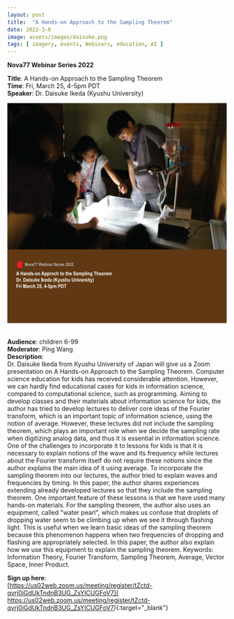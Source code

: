 ```yaml
---
layout: post
title:  "A Hands-on Approach to the Sampling Theorem"  
date: 2022-3-8  
image: assets/images/daisuke.png  
tags: [ imagery, events, Webinars, education, AI ]
---
```


**Nova77 Webinar Series 2022**

**Title**: A Hands-on Approach to the Sampling Theorem  
**Time**: Fri, March 25, 4-5pm PDT  
**Speaker**: Dr. Daisuke Ikeda (Kyushu University)


<div><img src="/assets/images/daisuke.png" class="img-fluid" alt="Daisuke" /></div><br>

**Audience**: children 6-99  
**Moderator**: Ping Wang  
**Description**:  
Dr. Daisuke Ikeda from Kyushu University of Japan will give us a Zoom presentation on A Hands-on Approach to the Sampling Theorem. Computer science education for kids has received considerable attention. However, we can hardly find educational cases for kids in information science, compared to computational science, such as programming. Aiming to develop classes and their materials about information science for kids, the author has tried to develop lectures to deliver core ideas of the Fourier transform, which is an important topic of information science, using the notion of average. However, these lectures did not include the sampling theorem, which plays an important role when we decide the sampling rate when digitizing analog data, and thus it is essential in information science. One of the challenges to incorporate it to lessons for kids is that it is necessary to explain notions of the wave and its frequency while lectures about the Fourier transform itself do not require these notions since the author explains the main idea of it using average. To incorporate the sampling theorem into our lectures, the author tried to explain waves and frequencies by timing. In this paper, the author shares experiences extending already developed lectures so that they include the sampling theorem. One important feature of these lessons is that we have used many hands-on materials. For the sampling theorem, the author also uses an equipment, called "water pearl", which makes us confuse that droplets of dropping water seem to be climbing up when we see it through flashing light. This is useful when we learn basic ideas of the sampling theorem because this phenomenon happens when two frequencies of dropping and flashing are appropriately selected. In this paper, the author also explain how we use this equipment to explain the sampling theorem. Keywords: Information Theory, Fourier Transform, Sampling Theorem, Average, Vector Space, Inner Product.

**Sign up here**:  
[https://us02web.zoom.us/meeting/register/tZctd-qvrj0iGdUkTndnB3UG_ZsYICUGFoV7](
https://us02web.zoom.us/meeting/register/tZctd-qvrj0iGdUkTndnB3UG_ZsYICUGFoV7){:target="_blank"}


 